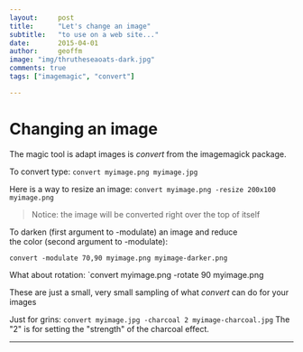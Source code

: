 ```yaml
---
layout:     post
title:      "Let's change an image"
subtitle:   "to use on a web site..."
date:       2015-04-01
author:     geoffm
image: "img/thrutheseaoats-dark.jpg"
comments: true
tags: ["imagemagic", "convert"]

---
```


# Changing an image

The magic tool is adapt images is *convert* from the imagemagick package.

To convert type: `convert myimage.png myimage.jpg`

Here is a way to resize an image: `convert myimage.png -resize 200x100 myimage.png`
>Notice: the image will be converted right over the top of itself

To darken (first argument to -modulate) an image and reduce   
the color (second argument to -modulate):

```
convert -modulate 70,90 myimage.png myimage-darker.png
```

<!--more-->

What about rotation: `convert myimage.png -rotate 90 myimage.png 

These are just a small, very small sampling of what *convert* can do for your images

Just for grins: `convert myimage.jpg -charcoal 2 myimage-charcoal.jpg`
 The "2" is for setting the "strength" of the charcoal effect.

---





